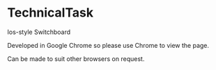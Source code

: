 # TechnicalTask
Ios-style Switchboard

Developed in Google Chrome so please use Chrome to view the page.

Can be made to suit other browsers on request.
